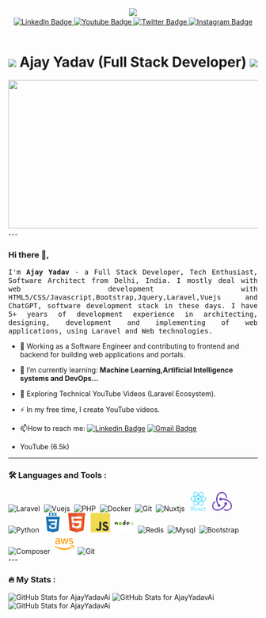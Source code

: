 <div id="header" align="center">
  <img src="https://media.giphy.com/media/M9gbBd9nbDrOTu1Mqx/giphy.gif" width="100"/>
  
  <div id="badges">
    <a href="https://www.linkedin.com/in/ajayyadavexpo/">
      <img src="https://img.shields.io/badge/LinkedIn-blue?style=for-the-badge&logo=linkedin&logoColor=white" alt="LinkedIn Badge"/>
    </a>
    <a href="https://www.youtube.com/@ajay-yadav">
      <img src="https://img.shields.io/badge/YouTube-red?style=for-the-badge&logo=youtube&logoColor=white" alt="Youtube Badge"/>
    </a>
    <a href="https://twitter.com/ajayyadavexpo">
      <img src="https://img.shields.io/badge/Twitter-blue?style=for-the-badge&logo=twitter&logoColor=white" alt="Twitter Badge"/>
    </a>
    <a href="https://www.instagram.com/ajayyadavexpo">
      <img src="https://img.shields.io/badge/instagram-red?style=for-the-badge&logo=instagram&logoColor=white" alt="Instagram Badge"/>
    </a>
    
  </div>
  <img src="https://komarev.com/ghpvc/?username=AjayYadavAi&style=flat-square&color=blue" alt=""/>
  <h1><img src="https://media.giphy.com/media/hvRJCLFzcasrR4ia7z/giphy.gif" width="30px"/>
    Ajay Yadav (Full Stack Developer)
    <img src="https://media.giphy.com/media/hvRJCLFzcasrR4ia7z/giphy.gif" width="30px"/>
  </h1>
</div>
<div align="center">
  <img src="https://media.giphy.com/media/SLBr5yLzocSYw/giphy.gif" width="600" height="300"/>
</div>
---

### Hi there 👋,
<p align="justify">
  <samp>I'm <b>Ajay Yadav</b> - a Full Stack Developer, Tech Enthusiast, Software Architect from Delhi, India. I mostly deal with web development with HTML5/CSS/Javascript,Bootstrap,Jquery,Laravel,Vuejs and ChatGPT, software development stack in these days. I have 5+ years of development experience in architecting, designing,  development and implementing of web applications, using Laravel and Web technologies.
  </samp>
  <br/>
</p>

- :telescope: Working as a Software Engineer and contributing to frontend and backend for building web applications and portals.
- 🌱 I’m currently learning: **Machine Learning,Artificial Intelligence systems and DevOps...**
- :seedling: Exploring Technical YouTube Videos (Laravel Ecosystem).

- :zap: In my free time, I create YouTube videos.

- :mailbox:How to reach me: [![Linkedin Badge](https://img.shields.io/badge/-ajay-blue?style=flat&logo=Linkedin&logoColor=white)](https://www.linkedin.com/in/ajayyadavexpo) [![Gmail Badge](https://img.shields.io/badge/-ajay-white?style=flat&logo=Gmail&logoColor=red)](ajayyadavexpo@gmail.com)
- YouTube (6.5k) <a href="https://www.youtube.com/@ajay-yadav" target="blank"><img align="center" src="https://github.com/mishmanners/MishManners/blob/master/socials/youtube.png" alt="" height="30" /></a>

---

### :hammer_and_wrench: Languages and Tools :
<div>
    <img src="https://cdn.jsdelivr.net/gh/devicons/devicon/icons/laravel/laravel-plain.svg" title="Laravel" alt="Laravel" width="40" height="40"/>&nbsp;
  <img src="https://cdn.jsdelivr.net/gh/devicons/devicon/icons/vuejs/vuejs-original.svg" title="Vuejs" alt="Vuejs" width="40" height="40"/>&nbsp;
  <img src="https://cdn.jsdelivr.net/gh/devicons/devicon/icons/php/php-original.svg" title="PHP" alt="PHP" width="40" height="40"/>&nbsp;
    <img src="https://cdn.jsdelivr.net/gh/devicons/devicon/icons/docker/docker-original-wordmark.svg" title="Docker" alt="Docker" width="40" height="40"/>&nbsp;
  <img src="https://cdn.jsdelivr.net/gh/devicons/devicon/icons/git/git-original-wordmark.svg" title="Git" alt="Git" width="40" height="40"/>&nbsp;
  <img src="https://cdn.jsdelivr.net/gh/devicons/devicon/icons/nuxtjs/nuxtjs-original.svg" title="Nuxtjs" alt="Nuxtjs" width="40" height="40"/>&nbsp;
  <img src="https://github.com/devicons/devicon/blob/master/icons/react/react-original-wordmark.svg" title="React" alt="React" width="40" height="40"/>&nbsp;
  <img src="https://github.com/devicons/devicon/blob/master/icons/redux/redux-original.svg" title="Redux" alt="Redux " width="40" height="40"/>&nbsp;
  <img src="https://cdn.jsdelivr.net/gh/devicons/devicon/icons/python/python-original.svg" title="Python" alt="Python " width="40" height="40"/>&nbsp;
  <img src="https://github.com/devicons/devicon/blob/master/icons/css3/css3-plain-wordmark.svg"  title="CSS3" alt="CSS" width="40" height="40"/>&nbsp;
  <img src="https://github.com/devicons/devicon/blob/master/icons/html5/html5-original.svg" title="HTML5" alt="HTML" width="40" height="40"/>&nbsp;
  <img src="https://github.com/devicons/devicon/blob/master/icons/javascript/javascript-original.svg" title="JavaScript" alt="JavaScript" width="40" height="40"/>&nbsp;
  <img src="https://github.com/devicons/devicon/blob/master/icons/nodejs/nodejs-original-wordmark.svg" title="NodeJS" alt="NodeJS" width="40" height="40"/>&nbsp;
  <img src="https://cdn.jsdelivr.net/gh/devicons/devicon/icons/redis/redis-original.svg" title="Redis" alt="Redis" width="40" height="40"/>&nbsp;
  <img src="https://cdn.jsdelivr.net/gh/devicons/devicon/icons/mysql/mysql-original-wordmark.svg" title="Mysql" alt="Mysql" width="40" height="40"/>&nbsp;
  <img src="https://cdn.jsdelivr.net/gh/devicons/devicon/icons/bootstrap/bootstrap-original.svg" title="Bootstrap" alt="Bootstrap" width="40" height="40"/>&nbsp;
  <img src="https://cdn.jsdelivr.net/gh/devicons/devicon/icons/composer/composer-original.svg" title="Composer" alt="Composer" width="40" height="40"/>&nbsp;
  <img src="https://github.com/devicons/devicon/blob/master/icons/amazonwebservices/amazonwebservices-plain-wordmark.svg" title="AWS" alt="AWS" width="40" height="40"/>&nbsp;
  <img src="https://cdn.jsdelivr.net/gh/devicons/devicon/icons/npm/npm-original-wordmark.svg" title="Git" alt="Git" width="40" height="40"/>&nbsp;
 
</div>
---

### :fire: My Stats :

<img src="https://github-readme-stats.vercel.app/api?username=AjayYadavAi&theme=codeSTACKr&show_icons=true" alt="GitHub Stats for AjayYadavAi" width="700">

<img src="http://github-readme-streak-stats.herokuapp.com?user=AjayYadavAi&theme=neon-palenight&hide_border=true&border=DD1515)](https://git.io/streak-stats" alt="GitHub Stats for AjayYadavAi" width="700">


<img src="https://github-readme-stats.vercel.app/api/top-langs/?username=AjayYadavAi&layout=compact&theme=codeSTACKr" alt="GitHub Stats for AjayYadavAi" width="700" height="200">


